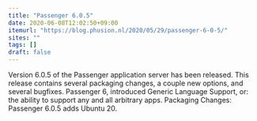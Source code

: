 ```yaml
---
title: "Passenger 6.0.5"
date: 2020-06-08T12:02:50+09:00
itemurl: "https://blog.phusion.nl/2020/05/29/passenger-6-0-5/"
sites: ""
tags: []
draft: false
---
```


Version 6.0.5 of the Passenger application server has been released. This release contains several packaging changes, a couple new options, and several bugfixes. Passenger 6, introduced Generic Language Support, or: the ability to support any and all arbitrary apps. Packaging Changes: Passenger 6.0.5 adds Ubuntu 20.
